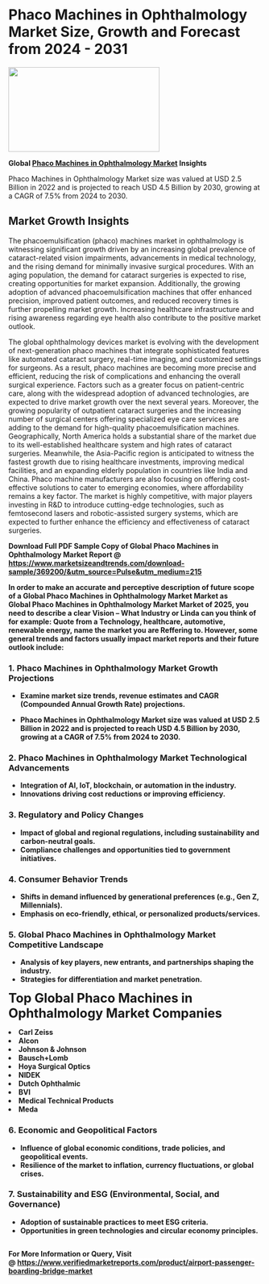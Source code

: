 <H1>Phaco Machines in Ophthalmology Market Size, Growth and Forecast from 2024 - 2031</H1><img class="aligncenter size-medium wp-image-584254" src="https://thirdeyenews.in/wp-content/uploads/2024/09/Global-Market-Research-300x168.jpeg" alt="" width="300" height="168" /><p><strong>Global&nbsp;<a href="https://www.marketsizeandtrends.com/download-sample/369200/&amp;utm_source=Pulse&amp;utm_medium=215">Phaco Machines in Ophthalmology Market</a> Insights</strong></p><p>Phaco Machines in Ophthalmology Market size was valued at USD 2.5 Billion in 2022 and is projected to reach USD 4.5 Billion by 2030, growing at a CAGR of 7.5% from 2024 to 2030.</p><p><h2>Market Growth Insights</h2> <p>The phacoemulsification (phaco) machines market in ophthalmology is witnessing significant growth driven by an increasing global prevalence of cataract-related vision impairments, advancements in medical technology, and the rising demand for minimally invasive surgical procedures. With an aging population, the demand for cataract surgeries is expected to rise, creating opportunities for market expansion. Additionally, the growing adoption of advanced phacoemulsification machines that offer enhanced precision, improved patient outcomes, and reduced recovery times is further propelling market growth. Increasing healthcare infrastructure and rising awareness regarding eye health also contribute to the positive market outlook.</p> <p><strong></strong></p> <p>The global ophthalmology devices market is evolving with the development of next-generation phaco machines that integrate sophisticated features like automated cataract surgery, real-time imaging, and customized settings for surgeons. As a result, phaco machines are becoming more precise and efficient, reducing the risk of complications and enhancing the overall surgical experience. Factors such as a greater focus on patient-centric care, along with the widespread adoption of advanced technologies, are expected to drive market growth over the next several years. Moreover, the growing popularity of outpatient cataract surgeries and the increasing number of surgical centers offering specialized eye care services are adding to the demand for high-quality phacoemulsification machines. Geographically, North America holds a substantial share of the market due to its well-established healthcare system and high rates of cataract surgeries. Meanwhile, the Asia-Pacific region is anticipated to witness the fastest growth due to rising healthcare investments, improving medical facilities, and an expanding elderly population in countries like India and China. Phaco machine manufacturers are also focusing on offering cost-effective solutions to cater to emerging economies, where affordability remains a key factor. The market is highly competitive, with major players investing in R&D to introduce cutting-edge technologies, such as femtosecond lasers and robotic-assisted surgery systems, which are expected to further enhance the efficiency and effectiveness of cataract surgeries. <p><strong></p><p><span class=""><strong>Download Full PDF Sample Copy of Global Phaco Machines in Ophthalmology Market Report</strong> @ <a href="https://www.marketsizeandtrends.com/download-sample/369200/&amp;utm_source=Pulse&amp;utm_medium=215" target="_blank">https://www.marketsizeandtrends.com/download-sample/369200/&amp;utm_source=Pulse&amp;utm_medium=215</a></span></p><p>In order to make an accurate and perceptive description of future scope of a Global&nbsp;Phaco Machines in Ophthalmology Market Market as Global&nbsp;Phaco Machines in Ophthalmology Market Market of 2025, you need to describe a clear Vision &ndash; What Industry or Linda can you think of for example: Quote from a Technology, healthcare, automotive, renewable energy, name the market you are Reffering to. However, some general trends and factors usually impact market reports and their future outlook include:</p><h3>1.&nbsp;<strong>Phaco Machines in Ophthalmology Market Growth Projections</strong></h3><ul><li>Examine market size trends, revenue estimates and CAGR (Compounded Annual Growth Rate) projections.</li><li><p>Phaco Machines in Ophthalmology Market size was valued at USD 2.5 Billion in 2022 and is projected to reach USD 4.5 Billion by 2030, growing at a CAGR of 7.5% from 2024 to 2030.</p></li></ul><h3>2.&nbsp;<strong>Phaco Machines in Ophthalmology Market Technological Advancements</strong></h3><ul><li>Integration of AI, IoT, blockchain, or automation in the industry.</li><li>Innovations driving cost reductions or improving efficiency.</li></ul><h3>3.&nbsp;<strong>Regulatory and Policy Changes</strong></h3><ul><li>Impact of global and regional regulations, including sustainability and carbon-neutral goals.</li><li>Compliance challenges and opportunities tied to government initiatives.</li></ul><h3>4.&nbsp;<strong>Consumer Behavior Trends</strong></h3><ul><li>Shifts in demand influenced by generational preferences (e.g., Gen Z, Millennials).</li><li>Emphasis on eco-friendly, ethical, or personalized products/services.</li></ul><h3>5.&nbsp;<strong>Global Phaco Machines in Ophthalmology Market Competitive Landscape</strong></h3><ul><li>Analysis of key players, new entrants, and partnerships shaping the industry.</li><li>Strategies for differentiation and market penetration.</li></ul><p data-pm-slice="1 1 []"><span style="color: inherit; font-family: inherit; font-size: 25px;">Top Global Phaco Machines in Ophthalmology Market Companies</span></p><div class="" data-test-id=""><p><li>Carl Zeiss</li><li> Alcon</li><li> Johnson & Johnson</li><li> Bausch+Lomb</li><li> Hoya Surgical Optics</li><li> NIDEK</li><li> Dutch Ophthalmic</li><li> BVI</li><li> Medical Technical Products</li><li> Meda</li></p></div><h3>6.&nbsp;<strong>Economic and Geopolitical Factors</strong></h3><ul><li>Influence of global economic conditions, trade policies, and geopolitical events.</li><li>Resilience of the market to inflation, currency fluctuations, or global crises.</li></ul><h3>7.&nbsp;<strong>Sustainability and ESG (Environmental, Social, and Governance)</strong></h3><ul><li>Adoption of sustainable practices to meet ESG criteria.</li><li>Opportunities in green technologies and circular economy principles.</li></ul><h2><strong style="font-size: 14px;">For More Information or Query, Visit @&nbsp;</strong><a style="background-color: #ffffff; font-size: 14px;" href="https://www.marketsizeandtrends.com/report/phaco-machines-in-ophthalmology-market/" target="_blank">https://www.verifiedmarketreports.com/product/airport-passenger-boarding-bridge-market</a></h2>
